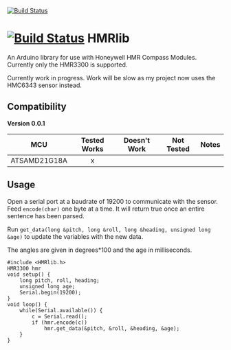 [![Build Status](https://travis-ci.org/bluespider42/HMRlib.svg?branch=develop)](https://travis-ci.org/bluespider42/HMRlib)

[![Build Status](https://gitlab.com/obic/HMRlib/badges/develop/build.svg)](https://gitlab.com/obic/HMRlib/commits/develop)
HMRlib
======
An Arduino library for use with Honeywell HMR Compass Modules.
Currently only the HMR3300 is supported.

Currently work in progress.
Work will be slow as my project now uses the HMC6343 sensor instead.

## Compatibility
**Version 0.0.1**

<!-- Start Table -->
MCU                | Tested Works | Doesn't Work | Not Tested  | Notes
------------------ | :----------: | :----------: | :---------: | -----
ATSAMD21G18A       |      x       |              |             |
<!-- End Table -->

Usage
-----
Open a serial port at a baudrate of 19200 to communicate with the sensor.
Feed `encode(char)` one byte at a time.
It will return true once an entire sentence has been parsed.

Run
 `get_data(long &pitch, long &roll, long &heading, unsigned long &age)`
to update the variables with the new data.

The angles are given in degrees*100 and the age in milliseconds.

```
#include <HMRlib.h>
HMR3300 hmr
void setup() {
    long pitch, roll, heading;
    unsigned long age;
    Serial.begin(19200);
}
void loop() {
    while(Serial.available()) {
        c = Serial.read();
        if (hmr.encode(c))
            hmr.get_data(&pitch, &roll, &heading, &age);
    }
}
```
